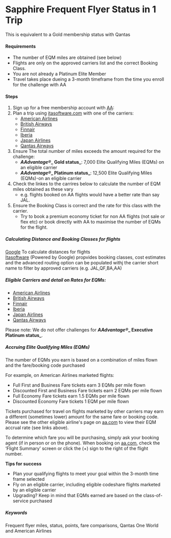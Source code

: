 # Sapphire Frequent Flyer Status in 1 Trip

This is equivalent to a Gold membership status with Qantas

#### Requirements

* The number of EQM miles are obtained (see below)  
* Flights are only on the approved carriers list and the correct Booking Class.  
* You are not already a Platinum Elite Member  
* Travel takes place dueing a 3-month timeframe from the time you enroll for the challenge with AA

#### Steps

1.  Sign up for a free membership account with [AA](https://www.aa.com/loyalty/enrollment/enroll):
2.  Plan a trip using  [itasoftware.com](https://matrix.itasoftware.com) with one of the carriers:
    *   [American Airlines](http://www.aa.com/i18n/AAdvantage/earnMiles/travel/airlines/american.jsp)
    *   [British Airways](http://www.aa.com/i18n/AAdvantage/earnMiles/travel/airlines/british.jsp)
    *   [Finnair](http://www.aa.com/i18n/AAdvantage/earnMiles/travel/airlines/finnair.jsp)
    *   [Iberia](http://www.aa.com/i18n/AAdvantage/earnMiles/travel/airlines/iberia.jsp)
    *   [Japan Airlines](http://www.aa.com/i18n/AAdvantage/earnMiles/travel/airlines/japan.jsp)
    *   [Qantas Airways](http://www.aa.com/i18n/AAdvantage/earnMiles/travel/airlines/qantas.jsp)
3.  Ensure The total number of miles exceeds the amount required for the challenge:
    * **_AAdvantage_****_®_****_ Gold status_**: 7,000 Elite Qualifying Miles (EQMs) on an eligible carrier  
    * **_AAdvantage_****_®_****_ Platinum status_**: 12,500 Elite Qualifying Miles (EQMs)-on an eligible carrier
4.  Check the linkes to the carrires below to calculate the number of EQM miles obtained as these vary   
    *  e.g. flights booked on AA flights would have a better rate than say JAL.
5.  Ensure the Booking Class is correct and the rate for this class with the carrier.  
    *  Try to book a premium economy ticket for non AA flights (not sale or flex etc) or book directly with AA to maximise the number of EQMs for the flight.


##### Calculating Distance and Booking Classes for flights

[Google](http://www.google.com) To calculate distances for flights  
[Itasoftware](https://matrix.itasoftware.com) (Powered by Google) propvides booking classes, cost estimates and the advanced routing option can be populated withj the carrier short name to filter by approved carriers (e.g. JAL,QF,BA,AA)


##### Eligible Carriers and detail on Rates for EQMs:

*   [American Airlines](http://www.aa.com/i18n/AAdvantage/earnMiles/travel/airlines/american.jsp)
*   [British Airways](http://www.aa.com/i18n/AAdvantage/earnMiles/travel/airlines/british.jsp)
*   [Finnair](http://www.aa.com/i18n/AAdvantage/earnMiles/travel/airlines/finnair.jsp)
*   [Iberia](http://www.aa.com/i18n/AAdvantage/earnMiles/travel/airlines/iberia.jsp)
*   [Japan Airlines](http://www.aa.com/i18n/AAdvantage/earnMiles/travel/airlines/japan.jsp)
*   [Qantas Airways](http://www.aa.com/i18n/AAdvantage/earnMiles/travel/airlines/qantas.jsp)

Please note: We do not offer challenges for **_AAdvantage_****_®_****_ Executive Platinum status_**.

#####  Accruing Elite Qualifying Miles (EQMs)

The number of EQMs you earn is based on a combination of miles flown and the fare/booking code purchased

For example, on American Airlines marketed flights:

*   Full First and Business Fare tickets earn 3 EQMs per mile flown
*   Discounted First and Business Fare tickets earn 2 EQMs per mile flown
*   Full Economy Fare tickets earn 1.5 EQMs per mile flown
*   Discounted Economy Fare tickets 1 EQM per mile flown

Tickets purchased for travel on flights marketed by other carriers may earn a different (sometimes lower) amount for the same fare or booking code.  Please see the other eligible airline's page on [aa.com](http://aa.com/) to view their EQM accrual rate (see links above).

To determine which fare you will be purchasing, simply ask your booking agent (if in person or on the phone). When booking on [aa.com](http://aa.com/), check the ‘Flight Summary’ screen or click the (+) sign to the right of the flight number.

**Tips for success**

*   Plan your qualifying flights to meet your goal within the 3-month time frame selected
*   Fly on an eligible carrier, including eligible codeshare flights marketed by an eligible carrier
*   Upgrading? Keep in mind that EQMs earned are based on the class-of-service purchased

##### Keywords

Frequent flyer miles, status, points, fare comparisons, Qantas One World and American Airlines
